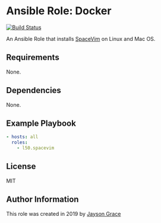 # Ansible Role: Docker

[![Build Status](https://travis-ci.org/l50/ansible-spacevim.svg?branch=master)](https://travis-ci.org/l50/ansible-spacevim)

An Ansible Role that installs [SpaceVim](https://github.com/SpaceVim/SpaceVim) on Linux and Mac OS.

## Requirements

None.

## Dependencies

None.

## Example Playbook

```yaml
- hosts: all
  roles:
    - l50.spacevim
```

## License

MIT

## Author Information

This role was created in 2019 by [Jayson Grace](https://techvomit.net)
